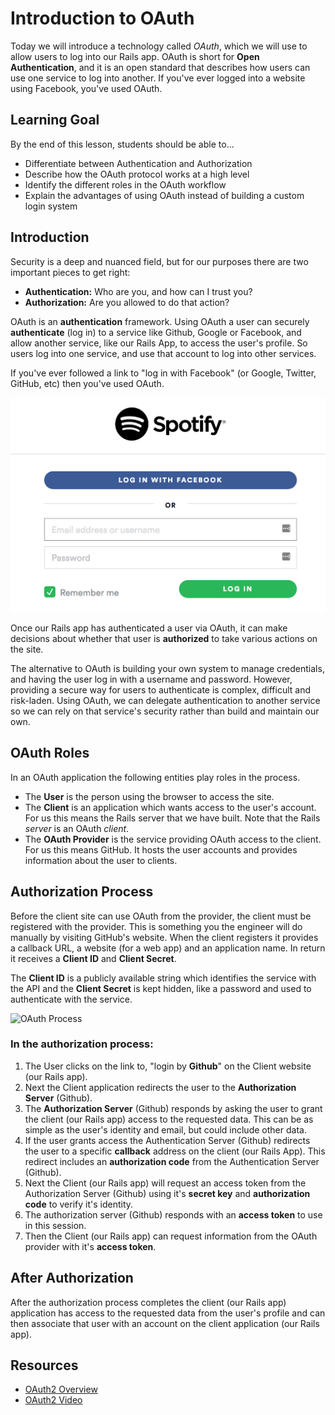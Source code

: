 
# Introduction to OAuth

Today we will introduce a technology called *OAuth*, which we will use to allow users to log into our Rails app. OAuth is short for **Open Authentication**, and it is an open standard that describes how users can use one service to log into another. If you've ever logged into a website using Facebook, you've used OAuth.


## Learning Goal
By the end of this lesson, students should be able to...

- Differentiate between Authentication and Authorization
- Describe how the OAuth protocol works at a high level
- Identify the different roles in the OAuth workflow
- Explain the advantages of using OAuth instead of building a custom login system

## Introduction

Security is a deep and nuanced field, but for our purposes there are two important pieces to get right:
- **Authentication:** Who are you, and how can I trust you?
- **Authorization:** Are you allowed to do that action?

OAuth is an **authentication** framework.  Using OAuth a user can securely **authenticate** (log in) to a service like Github, Google or Facebook, and allow another service, like our Rails App, to access the user's profile. So users log into one service, and use that account to log into other services.

If you've ever followed a link to "log in with Facebook" (or Google, Twitter, GitHub, etc) then you've used OAuth.

![Log in with Facebook button](images/oauth_in_the_wild.png)

Once our Rails app has authenticated a user via OAuth, it can make decisions about whether that user is **authorized** to take various actions on the site.

The alternative to OAuth is building your own system to manage credentials, and having the user log in with a username and password. However, providing a secure way for users to authenticate is complex, difficult and risk-laden. Using OAuth, we can delegate authentication to another service so we can rely on that service's security rather than build and maintain our own.

## OAuth Roles

In an OAuth application the following entities play roles in the process.

* The **User** is the person using the browser to access the site.
* The **Client** is an application which wants access to the user's account. For us this means the Rails server that we have built. Note that the Rails _server_ is an OAuth _client_.
* The **OAuth Provider** is the service providing OAuth access to the client. For us this means GitHub. It hosts the user accounts and provides information about the user to clients.

## Authorization Process

Before the client site can use OAuth from the provider, the client must be registered with the provider.  This is something you the engineer will do manually by visiting GitHub's website.  When the client registers it provides a callback URL, a website (for a web app) and an application name.  In return it receives a **Client ID** and **Client Secret**.  

The **Client ID** is a publicly available string which identifies the service with the API and the **Client Secret** is kept hidden, like a password and used to authenticate with the service.

![OAuth Process](./images/auth_code_flow.png )

### In the authorization process:

1. The User clicks on the link to, "login by **Github**" on the Client website (our Rails app).
1. Next the Client application redirects the user to the **Authorization Server** (Github).
1. The **Authorization Server** (Github) responds by asking the user to grant the client (our Rails app) access to the requested data.  This can be as simple as the user's identity and email, but could include other data.
1. If the user grants access the Authentication Server (Github) redirects the user to a specific **callback** address on the client (our Rails App).  This redirect includes an **authorization code** from the Authentication Server (Github).
1. Next the Client (our Rails app) will request an access token from the Authorization Server (Github) using it's **secret key** and **authorization code** to verify it's identity.
1. The authorization server (Github) responds with an **access token** to use in this session.
1. Then the Client (our Rails app) can request information from the OAuth provider with it's **access token**.

## After Authorization

After the authorization process completes the client (our Rails app) application has access to the requested data from the user's profile and can then associate that user with an account on the client application (our Rails app).  

## Resources
-  [OAuth2 Overview](https://www.digitalocean.com/community/tutorials/an-introduction-to-OAuth-2)
- [OAuth2 Video](https://youtu.be/CPbvxxslDTU)
